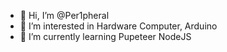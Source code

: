 - 👋 Hi, I’m @Per1pheral
- 👀 I’m interested in Hardware Computer, Arduino
- 🌱 I’m currently learning Pupeteer NodeJS
